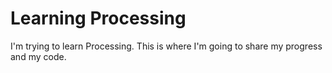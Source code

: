 # Learning Processing

I'm trying to learn Processing. This is where I'm going to share my progress and my code.

